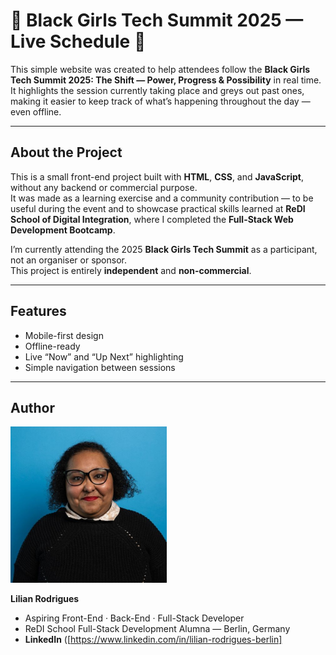 # 🖤 **Black Girls Tech Summit 2025 — Live Schedule** 🖤

This simple website was created to help attendees follow the **Black Girls Tech Summit 2025: The Shift — Power, Progress & Possibility** in real time.  
It highlights the session currently taking place and greys out past ones, making it easier to keep track of what’s happening throughout the day — even offline.

---

## About the Project

This is a small front-end project built with **HTML**, **CSS**, and **JavaScript**, without any backend or commercial purpose.  
It was made as a learning exercise and a community contribution — to be useful during the event and to showcase practical skills learned at **ReDI School of Digital Integration**, where I completed the **Full-Stack Web Development Bootcamp**.

I’m currently attending the 2025 **Black Girls Tech Summit** as a participant, not an organiser or sponsor.  
This project is entirely **independent** and **non-commercial**.

---

## Features

- Mobile-first design  
- Offline-ready  
- Live “Now” and “Up Next” highlighting  
- Simple navigation between sessions  

---

## Author
<p align="left">
  <img src="./images/pic-author.jpg" alt="Author Pic" width="250"/>
</p>

**Lilian Rodrigues**  
- Aspiring Front-End · Back-End · Full-Stack Developer
- ReDI School Full-Stack Development Alumna — Berlin, Germany
- **LinkedIn** ([https://www.linkedin.com/in/lilian-rodrigues-berlin]
